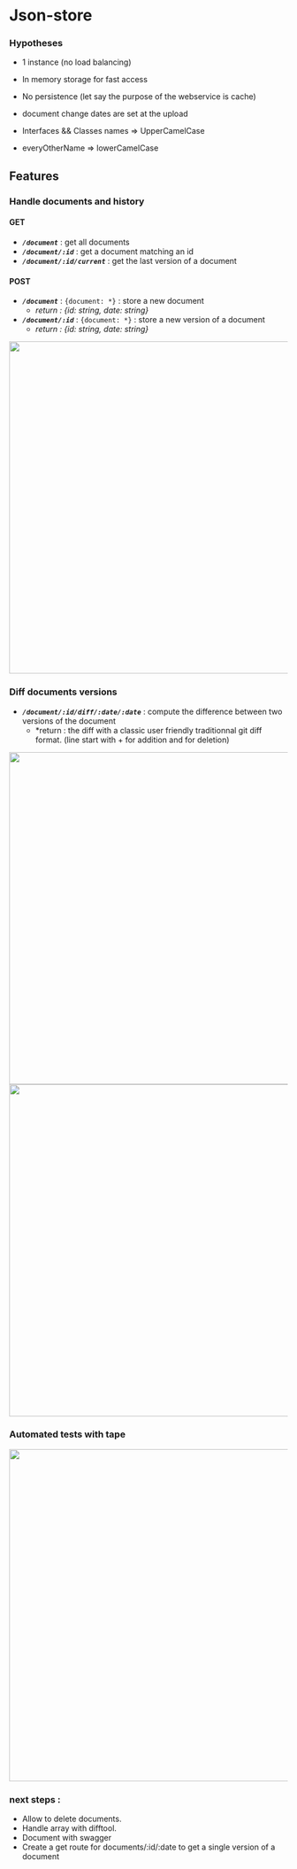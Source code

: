 
# Json-store

### Hypotheses

- 1 instance (no load balancing)
- In memory storage for fast access
- No persistence (let say the purpose of the webservice is cache)

- document change dates are set at the upload
- Interfaces && Classes names => UpperCamelCase
- everyOtherName => lowerCamelCase

## Features

### Handle documents and history

#### GET
- ***`/document`*** : get all documents
- ***`/document/:id`*** : get a document matching an id
- ***`/document/:id/current`*** : get the last version of a document


#### POST
- ***`/document`*** : `{document: *}` : store a new document 
    - *return : {id: string, date: string}*
- ***`/document/:id`*** : `{document: *}` : store a new version of a document
    - *return : {id: string, date: string}*

<img src="https://thumbs.gfycat.com/WigglyEnviousFlatcoatretriever-size_restricted.gif" width="600"/>

### Diff documents versions

- ***`/document/:id/diff/:date/:date`*** : compute the difference between two versions of the document
    - *return : the diff with a classic user friendly traditionnal git diff format. (line start with + for addition and for deletion)

<img src="https://ibin.co/4HeFTca66LUW.png" width="600"/>
 

<img src="https://thumbs.gfycat.com/ThoughtfulDistantIbex-size_restricted.gif" width="600"/>
 
### Automated tests with tape

<img src="https://ibin.co/4HeEkLk0HEsZ.png" width="600"/>

### next steps :
- Allow to delete documents.
- Handle array with difftool.
- Document with swagger
- Create a get route for documents/:id/:date to get a single version of a document
